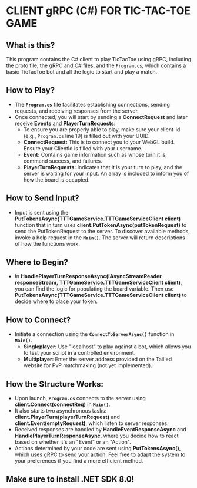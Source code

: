 # CLIENT gRPC (C#) FOR TIC-TAC-TOE GAME

## What is this?
This program contains the C# client to play TicTacToe using gRPC, including the proto file, the gRPC and C# files, and the `Program.cs`, which contains a basic TicTacToe bot and all the logic to start and play a match.

## How to Play?
- The **`Program.cs`** file facilitates establishing connections, sending requests, and receiving responses from the server.
- Once connected, you will start by sending a **ConnectRequest** and later receive **Events** and **PlayerTurnRequests**:
  - To ensure you are properly able to play, make sure your client-id (e.g., `Program.cs` line 19) is filled out with your UUID.
  - **ConnectRequest:** This is to connect you to your WebGL build. Ensure your ClientId is filled with your username.
  - **Event:** Contains game information such as whose turn it is, command success, and failures.
  - **PlayerTurnRequests:** Indicates that it is your turn to play, and the server is waiting for your input. An array is included to inform you of how the board is occupied.

## How to Send Input?
- Input is sent using the **PutTokensAsync(TTTGameService.TTTGameServiceClient client)** function that in turn uses **client.PutTokenAsync(putTokenRequest)** to send the PutTokenRequest to the server. To discover available methods, invoke a help request in the **`Main()`**. The server will return descriptions of how the functions work.

## Where to Begin?
- In **HandlePlayerTurnResponseAsync(IAsyncStreamReader<PlayerTurnResponse> responseStream, TTTGameService.TTTGameServiceClient client)**, you can find the logic for populating the board variable. Then use **PutTokensAsync(TTTGameService.TTTGameServiceClient client)** to decide where to place your token.

## How to Connect?
- Initiate a connection using the **`ConnectToServerAsync()`** function in **`Main()`**.
  - **Singleplayer**: Use "localhost" to play against a bot, which allows you to test your script in a controlled environment.
  - **Multiplayer**: Enter the server address provided on the Tail'ed website for PvP matchmaking (not yet implemented).

## How the Structure Works:
- Upon launch, **`Program.cs`** connects to the server using **client.Connect(connectReq)** in **`Main()`**.
- It also starts two asynchronous tasks: **client.PlayerTurn(playerTurnRequest)** and **client.Event(emptyRequest)**, which listen to server responses.
- Received responses are handled by **HandleEventResponseAsync** and **HandlePlayerTurnResponseAsync**, where you decide how to react based on whether it's an "Event" or an "Action".
- Actions determined by your code are sent using **PutTokensAsync()**, which uses gRPC to send your action. Feel free to adapt the system to your preferences if you find a more efficient method.

## Make sure to install .NET SDK 8.0!